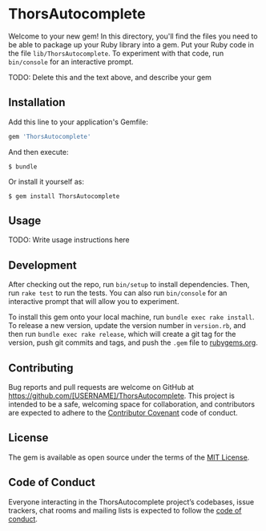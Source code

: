 # ThorsAutocomplete

Welcome to your new gem! In this directory, you'll find the files you need to be able to package up your Ruby library into a gem. Put your Ruby code in the file `lib/ThorsAutocomplete`. To experiment with that code, run `bin/console` for an interactive prompt.

TODO: Delete this and the text above, and describe your gem

## Installation

Add this line to your application's Gemfile:

```ruby
gem 'ThorsAutocomplete'
```

And then execute:

    $ bundle

Or install it yourself as:

    $ gem install ThorsAutocomplete

## Usage

TODO: Write usage instructions here

## Development

After checking out the repo, run `bin/setup` to install dependencies. Then, run `rake test` to run the tests. You can also run `bin/console` for an interactive prompt that will allow you to experiment.

To install this gem onto your local machine, run `bundle exec rake install`. To release a new version, update the version number in `version.rb`, and then run `bundle exec rake release`, which will create a git tag for the version, push git commits and tags, and push the `.gem` file to [rubygems.org](https://rubygems.org).

## Contributing

Bug reports and pull requests are welcome on GitHub at https://github.com/[USERNAME]/ThorsAutocomplete. This project is intended to be a safe, welcoming space for collaboration, and contributors are expected to adhere to the [Contributor Covenant](http://contributor-covenant.org) code of conduct.

## License

The gem is available as open source under the terms of the [MIT License](https://opensource.org/licenses/MIT).

## Code of Conduct

Everyone interacting in the ThorsAutocomplete project’s codebases, issue trackers, chat rooms and mailing lists is expected to follow the [code of conduct](https://github.com/[USERNAME]/ThorsAutocomplete/blob/master/CODE_OF_CONDUCT.md).
